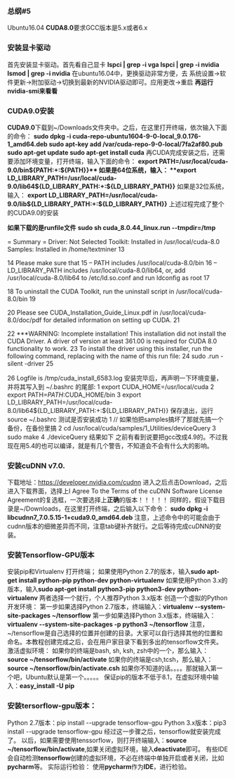 ### **总纲**#5

Ubuntu16.04
**CUDA8.0**要求GCC版本是5.x或者6.x
### 安装显卡驱动
首先安装显卡驱动。首先看自己显卡
**lspci | grep -i vga
lspci | grep -i nvidia**
**lsmod | grep -i nvidia**
在ubuntu16.04中，更换驱动非常方便，去 
系统设置->软件更新->附加驱动->切换到最新的NVIDIA驱动即可。应用更改->重启
**再运行nvidia-smi来看看**


### CUDA9.0安装
**CUDA9.0**下载到~/Downloads文件夹中。之后，在这里打开终端，依次输入下面的命令：
**sudo dpkg -i cuda-repo-ubuntu1604-9-0-local_9.0.176-1_amd64.deb
sudo apt-key add /var/cuda-repo-9-0-local/7fa2af80.pub
sudo apt-get update
sudo apt-get install cuda**
再CUDA完成安装之后，还需要添加环境变量，打开终端，输入下面的命令：
**export PATH=/usr/local/cuda-9.0/bin${PATH:+:${PATH}}**
如果是64位系统，输入： 
 **export LD_LIBRARY_PATH=/usr/local/cuda-9.0/lib64${LD_LIBRARY_PATH:+:${LD_LIBRARY_PATH}}**
如果是32位系统，输入： 
 **export LD_LIBRARY_PATH=/usr/local/cuda-9.0/lib${LD_LIBRARY_PATH:+:${LD_LIBRARY_PATH}}**
上述过程完成了整个的CUDA9.0的安装

**如果下载的是runfile文件**
**sudo sh cuda_8.0.44_linux.run --tmpdir=/tmp**

= Summary =
Driver: Not Selected
Toolkit: Installed in /usr/local/cuda-8.0
Samples: Installed in /home/textminer
13

14
Please make sure that
15
– PATH includes /usr/local/cuda-8.0/bin
16
– LD_LIBRARY_PATH includes /usr/local/cuda-8.0/lib64, or, add /usr/local/cuda-8.0/lib64 to /etc/ld.so.conf and run ldconfig as root
17

18
To uninstall the CUDA Toolkit, run the uninstall script in /usr/local/cuda-8.0/bin
19

20
Please see CUDA_Installation_Guide_Linux.pdf in /usr/local/cuda-8.0/doc/pdf for detailed information on setting up CUDA.
21

22
***WARNING: Incomplete installation! This installation did not install the CUDA Driver. A driver of version at least 361.00 is required for CUDA 8.0 functionality to work.
23
To install the driver using this installer, run the following command, replacing with the name of this run file:
24
sudo .run -silent -driver
25

26
Logfile is /tmp/cuda_install_6583.log
安装完毕后，再声明一下环境变量，并将其写入到 ~/.bashrc 的尾部:
1
export CUDA_HOME=/usr/local/cuda
2
export PATH=$PATH:$CUDA_HOME/bin
3
export LD_LIBRARY_PATH=/usr/local/cuda-8.0/lib64${LD_LIBRARY_PATH:+:${LD_LIBRARY_PATH}}
保存退出，运行source ~/.bashrc 
测试是否安装成功
1
// 如果怕把samples搞坏了那就先搞一个备份，在备份里搞
2
cd /usr/local/cuda/samples/1_Utilities/deviceQuery
3
sudo make
4
./deviceQuery
结果如下
之前有看到说要把gcc改成4.9的。不过我现在用5.4的也可以编译，就是有几个警告，不知道会不会有什么大的影响。


### 安装cuDNN v7.0.
下载地址：https://developer.nvidia.com/cudnn
进入之后点击Download，之后进入下载界面，选择上I Agree To the Terms of the cuDNN Software License Agreement的复选框，一次要选择上**正确**的版本！！！！！
同样的，假设下载目录是~/Downloads，在这里打开终端，之后输入以下命令： 
 **sudo dpkg -i libcudnn7_7.0.5.15-1+cuda9.0_amd64.deb** 
注意，上述命令中的可能会由于cudnn版本的细微差异而不同，注意tab键补齐就行。之后等待完成cuDNN的安装。

### 安装Tensorflow-GPU版本
安装pip和Virtualenv 
打开终端； 
如果使用Python 2.7的版本，输入**sudo apt-get install python-pip python-dev python-virtualenv** 
如果使用Python 3.x的版本，输入**sudo apt-get install python3-pip python3-dev python-virtualenv** 
两者选择一个就行，个人推荐Python 3.x版本
创造一个虚拟的Python开发环境： 
第一步如果选择Python 2.7版本，终端输入：**virtualenv --system-site-packages ~/tensorflow** 
第一步如果选择Python 3.x版本，终端输入：**virtualenv --system-site-packages -p python3 ~/tensorflow** 
注意，~/tensorflow是自己选择的位置并创建的目录。大家可以自行选择其他的位置和命名。本教程创建完成之后，会在用户家目录下看到多出的tensorflow文件夹。
激活虚拟环境： 
如果你的终端是bash, sh, ksh, zsh中的一个，那么输入：**source ~/tensorflow/bin/activate** 
如果你的终端是csh,tcsh，那么输入：**source ~/tensorflow/bin/activate.csh** 
如果你不知道的话。。。。那就输入第一个吧，Ubuntu默认是第一个。。。。。
保证pip的版本不低于8.1，在虚拟环境中输入：**easy_install -U pip**

### 安装tersorflow-gpu版本： 
Python 2.7版本：pip install --upgrade tensorflow-gpu 
Python 3.x版本：pip3 install --upgrade tensorflow-gpu 
经过这一步骤之后，tensorflow就安装完成了。
以后，如果需要使用tenssorflow，则打开终端输入：**source ~/tensorflow/bin/activate**,如果关闭虚拟环境，输入**deactivate**即可。
有些IDE 会自动检测**tensorflow**创建的虚拟环境，不必在终端中单独开启或者关闭，比如**pycharm**等。
实际运行检验： 
使用**pycharm**作为**IDE**，进行检验。 